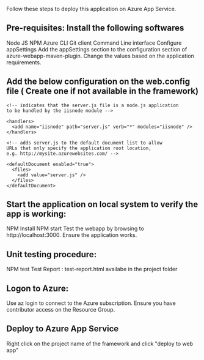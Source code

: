 Follow these steps to deploy this application on Azure App Service.

Pre-requisites: Install the following softwares
---------------
Node JS
NPM
Azure CLI
Git client
Command Line interface
Configure appSettings
Add the appSettings section to the configuration section of azure-webapp-maven-plugin. Change the values based on the application requirements.

Add the below configuration on the web.config file ( Create one if not available in the framework)
-----------------------------------------------------
<configuration>
  <system.webServer>
    
    <!-- indicates that the server.js file is a node.js application 
    to be handled by the iisnode module -->
    
    <handlers>
      <add name="iisnode" path="server.js" verb="*" modules="iisnode" />
    </handlers>
    
    <!-- adds server.js to the default document list to allow 
    URLs that only specify the application root location, 
    e.g. http://mysite.azurewebsites.com/ -->
    
    <defaultDocument enabled="true">
      <files>
        <add value="server.js" />
      </files>
    </defaultDocument>
      
      
  <rewrite>
      <rules>
        <rule name="Main Rule" stopProcessing="true">
                <match url=".*" />
                <conditions logicalGrouping="MatchAll">
                    <add input="{REQUEST_FILENAME}" matchType="IsFile" negate="true" />
                    <add input="{REQUEST_FILENAME}" matchType="IsDirectory" negate="true" />
                </conditions>
                <action type="Rewrite" url="/" />
            </rule>
        </rules>
    </rewrite>        
  </system.webServer>
</configuration>



Start the application on local system to verify the app is working:
-------------------------------------------------------------------
NPM Install
NPM start
Test the webapp by browsing to http://localhost:3000. Ensure the application works.

Unit testing procedure:
-----------------------
NPM test
Test Report : test-report.html availabe in the project folder

Logon to Azure:
--------------
Use az login to connect to the Azure subscription. Ensure you have contributor access on the Resource Group.

Deploy to Azure App Service
-----------------------------
Right click on the project name of the framework and click "deploy to web app"